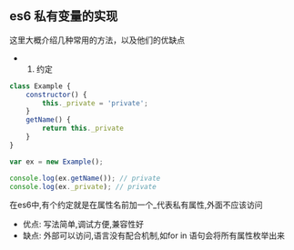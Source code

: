 ## es6 私有变量的实现
这里大概介绍几种常用的方法，以及他们的优缺点
- 1. 约定
```js
class Example {
	constructor() {
		this._private = 'private';
	}
	getName() {
		return this._private
	}
}

var ex = new Example();

console.log(ex.getName()); // private
console.log(ex._private); // private
```
在es6中,有个约定就是在属性名前加一个_代表私有属性,外面不应该访问
  - 优点: 写法简单,调试方便,兼容性好
  - 缺点: 外部可以访问,语言没有配合机制,如for in 语句会将所有属性枚举出来
